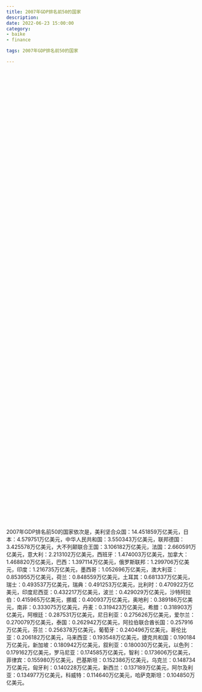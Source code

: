 ```yaml
---
title: 2007年GDP排名前50的国家
description:
date: 2022-06-23 15:00:00
category:
- baike
- finance

tags: 2007年GDP排名前50的国家

---
```


<!-- 引入刚刚下载的 ECharts 文件 -->
<script src="/assets/js/charts/echarts.min.js"></script>

<!-- 为 ECharts 准备一个定义了宽高的 DOM -->
<div id="myChart" style="width: 100%;height:1200px;"></div>

<div>
<p class="paragraph">2007年GDP排名前50的国家依次是，美利坚合众国：14.451859万亿美元，日本：4.579751万亿美元，中华人民共和国：3.550343万亿美元，联邦德国：3.425578万亿美元，大不列颠联合王国：3.106182万亿美元，法国：2.660591万亿美元，意大利：2.213102万亿美元，西班牙：1.474003万亿美元，加拿大：1.468820万亿美元，巴西：1.397114万亿美元，俄罗斯联邦：1.299706万亿美元，印度：1.216735万亿美元，墨西哥：1.052696万亿美元，澳大利亚：0.853955万亿美元，荷兰：0.848559万亿美元，土耳其：0.681337万亿美元，瑞士：0.493537万亿美元，瑞典：0.491253万亿美元，比利时：0.470922万亿美元，印度尼西亚：0.432217万亿美元，波兰：0.429029万亿美元，沙特阿拉伯：0.415965万亿美元，挪威：0.400937万亿美元，奥地利：0.389186万亿美元，南非：0.333075万亿美元，丹麦：0.319423万亿美元，希腊：0.318903万亿美元，阿根廷：0.287531万亿美元，尼日利亚：0.275626万亿美元，爱尔兰：0.270079万亿美元，泰国：0.262942万亿美元，阿拉伯联合酋长国：0.257916万亿美元，芬兰：0.256378万亿美元，葡萄牙：0.240496万亿美元，哥伦比亚：0.206182万亿美元，马来西亚：0.193548万亿美元，捷克共和国：0.190184万亿美元，新加坡：0.180942万亿美元，叙利亚：0.180030万亿美元，以色列：0.179162万亿美元，罗马尼亚：0.174585万亿美元，智利：0.173606万亿美元，菲律宾：0.155980万亿美元，巴基斯坦：0.152386万亿美元，乌克兰：0.148734万亿美元，匈牙利：0.140228万亿美元，新西兰：0.137189万亿美元，阿尔及利亚：0.134977万亿美元，科威特：0.114640万亿美元，哈萨克斯坦：0.104850万亿美元。</p>
</div>

<script>
    var chartDom = document.getElementById('myChart');
    var myChart = echarts.init(chartDom);
    var option;

    option = {
        title: {
            text: ''
        },
        tooltip: {
            trigger: 'axis',
            axisPointer: {
                type: 'shadow'
            }
        },
        legend: {},
        grid: {
            left: '0%',
            right: '0%',
            bottom: '3%',
            containLabel: true
        },
        xAxis: {
            type: 'value',
            boundaryGap: [0, 0.01]
        },
        yAxis: {
            type: 'category',
            data: ["哈萨克斯坦", "科威特", "阿尔及利亚", "新西兰", "匈牙利", "乌克兰", "巴基斯坦", "菲律宾", "智利", "罗马尼亚", "以色列", "叙利亚", "新加坡", "捷克共和国", "马来西亚", "哥伦比亚", "葡萄牙", "芬兰", "阿拉伯联合酋长国", "泰国", "爱尔兰", "尼日利亚", "阿根廷", "希腊", "丹麦", "南非", "奥地利", "挪威", "沙特阿拉伯", "波兰", "印度尼西亚", "比利时", "瑞典", "瑞士", "土耳其", "荷兰", "澳大利亚", "墨西哥", "印度", "俄罗斯联邦", "巴西", "加拿大", "西班牙", "意大利", "法国", "大不列颠联合王国", "联邦德国", "中华人民共和国", "日本", "美利坚合众国"]
        },
        series: [
            {
                itemStyle: {
                    color: "#00868B"
                },
                name: '（单位：万亿美元）',
                type: 'bar',
                data: [0.104850, 0.114640, 0.134977, 0.137189, 0.140228, 0.148734, 0.152386, 0.155980, 0.173606, 0.174585, 0.179162, 0.180030, 0.180942, 0.190184, 0.193548, 0.206182, 0.240496, 0.256378, 0.257916, 0.262942, 0.270079, 0.275626, 0.287531, 0.318903, 0.319423, 0.333075, 0.389186, 0.400937, 0.415965, 0.429029, 0.432217, 0.470922, 0.491253, 0.493537, 0.681337, 0.848559, 0.853955, 1.052696, 1.216735, 1.299706, 1.397114, 1.468820, 1.474003, 2.213102, 2.660591, 3.106182, 3.425578, 3.550343, 4.579751, 14.451859]
            }
        ]
    };

    option && myChart.setOption(option);

</script>
